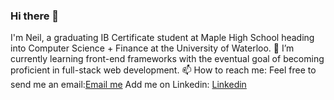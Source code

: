### Hi there 👋

I'm Neil, a graduating IB Certificate student at Maple High School heading into Computer Science + Finance at the University of Waterloo.
🌱 I’m currently learning front-end frameworks with the eventual goal of becoming proficient in full-stack web development. 
📫 How to reach me:
   Feel free to send me an email:[Email me](sharma.neil2003@gmail.com)
   Add me on Linkedin: [Linkedin](https://www.linkedin.com/in/neil-sharma123/)
 
<!--
**neilsharma2003/neilsharma2003** is a ✨ _special_ ✨ repository because its `README.md` (this file) appears on your GitHub profile.

Here are some ideas to get you started:

- 🔭 I’m currently working on ...
- 🌱 I’m currently learning ...
- 👯 I’m looking to collaborate on ...
- 🤔 I’m looking for help with ...
- 💬 Ask me about ...
- 📫 How to reach me: ...
- 😄 Pronouns: ...
- ⚡ Fun fact: ...
-->
